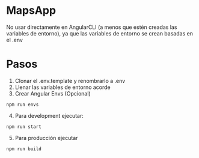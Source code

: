 # MapsApp

No usar directamente en AngularCLI (a menos que estén creadas las variables de entorno), ya que las variables de entorno se crean basadas en el .env

# Pasos

1. Clonar el .env.template y renombrarlo a .env
2. Llenar las variables de entorno acorde
3. Crear Angular Envs (Opcional)

```
npm run envs

```

4. Para development ejecutar:

```
npm run start

```

5. Para producción ejecutar

```
npm run build

```
